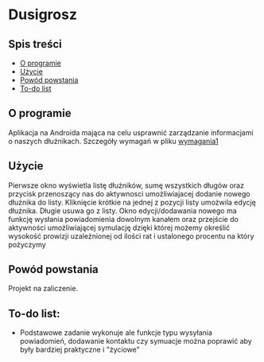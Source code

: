 # Dusigrosz


## Spis treści
* [O programie](#o-programie)
* [Użycie](#użycie)
* [Powód powstania](#powód-powstania)
* [To-do list](#to-do-list)



## O programie
Aplikacja na Androida mająca na celu usprawnić zarządzanie informacjami o naszych dłużnikach. 
Szczegóły wymagań w pliku 
[wymagania1](https://github.com/SlawomirK/Dusigrosz/blob/master/wymagania1.pdf) 

## Użycie
Pierwsze okno wyświetla listę dłużników, sumę wszystkich długów oraz przycisk przenoszący nas do aktywnosci 
umożliwiajacej dodanie nowego dłużnika do listy. Kliknięcie krótkie na jednej z pozycji listy umożwila edycję dłużnika.
Długie usuwa go z listy.
Okno edycji/dodawania nowego ma funkcję wysłania powiadomienia dowolnym kanałem oraz przejście do aktywności umożliwiającej symulację
dzięki której możemy określić wysokość prowizji uzależnionej od ilości rat i ustalonego procentu na który pożyczymy

## Powód powstania
Projekt na zaliczenie. 

## To-do list:
* Podstawowe zadanie wykonuje ale funkcje typu wysyłania powiadomień, dodawanie kontaktu czy symuacje można poprawić 
aby były bardziej praktyczne i "życiowe"
